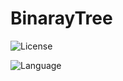 # BinarayTree

![License](https://img.shields.io/badge/license-Apache2.0-yellow)


![Language](https://img.shields.io/badge/language-c-brightgreen)
